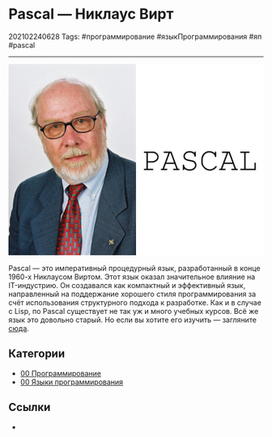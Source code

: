 # Pascal — Никлаус Вирт

202102240628
Tags: #программирование #языкПрограммирования #яп #pascal
___

![Pascal — Никлаус Вирт](../assets/Pascal%20-%20%D0%9D%D0%B8%D0%BA%D0%BB%D0%B0%D1%83%D1%81%20%D0%92%D0%B8%D1%80%D1%82.jpg)

Pascal — это императивный процедурный язык, разработанный в конце 1960-х Никлаусом Виртом. Этот язык оказал значительное влияние на IT-индустрию. Он создавался как компактный и эффективный язык, направленный на поддержание хорошего стиля программирования за счёт использования структурного подхода к разработке. Как и в случае с Lisp, по Pascal существует не так уж и много учебных курсов. Всё же язык это довольно старый. Но если вы хотите его изучить — загляните [сюда](https://www.onlinefreecourse.net/learn-to-program-with-pascal-udemy-free-download/).

## Категории

- [00 Программирование](00%20%D0%9F%D1%80%D0%BE%D0%B3%D1%80%D0%B0%D0%BC%D0%BC%D0%B8%D1%80%D0%BE%D0%B2%D0%B0%D0%BD%D0%B8%D0%B5.md)
- [00 Языки программирования](00%20%D0%AF%D0%B7%D1%8B%D0%BA%D0%B8%20%D0%BF%D1%80%D0%BE%D0%B3%D1%80%D0%B0%D0%BC%D0%BC%D0%B8%D1%80%D0%BE%D0%B2%D0%B0%D0%BD%D0%B8%D1%8F.md)

## Ссылки

- 
